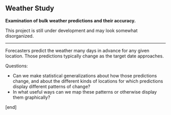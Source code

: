 ## Weather Study

**Examination of bulk weather predictions and their accuracy.**

This project is still under development and may look somewhat disorganized.

---

Forecasters predict the weather many days in advance for any given location. Those predictions typically change as the target date approaches. 

Questions:

 * Can we make statistical generalizations about how those predictions change, and about the different kinds of locations for which predictions display different patterns of change?
 * In what useful ways can we map these patterns or otherwise display them graphically?

[end]
